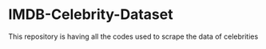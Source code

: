 # IMDB-Celebrity-Dataset
This repository is having all the codes used to scrape the data of celebrities
